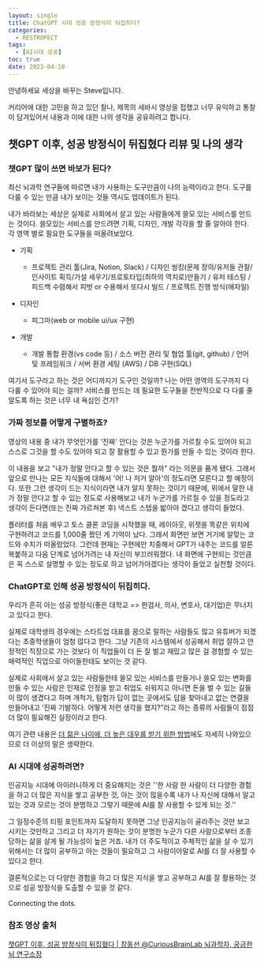 ```yaml
---
layout: single
title: ChatGPT 시대 성공 방정식이 뒤집히다?
categories:
  - RESTROPECT
tags:
  - [AI시대 성공]
toc: true
date: 2023-04-10
---
```


안녕하세요 세상을 바꾸는 Steve입니다. 

커리어에 대한 고민을 하고 있던 찰나, 제목의 세바시 영상을 접했고 너무 유익하고 통찰이 담겨있어서 내용과 이에 대한 나의 생각을 공유하려고 합니다.

## 챗GPT 이후, 성공 방정식이 뒤집혔다 리뷰 및 나의 생각

### 챗GPT 많이 쓰면 바보가 된다?

최신 뇌과학 연구들에 따르면 내가 사용하는 도구만큼이 나의 능력이라고 한다. 도구를 다룰 수 있는 만큼 내가 보이는 것들 역시도 업데이트가 된다. 

내가 바라보는 세상은 실제로 사회에서 살고 있는 사람들에게 쓸모 있는 서비스를 만드는 것이다. 쓸모있는 서비스를 만드려면 기획, 디자인, 개발 각각을 할 줄 알아야 한다. 각 영역 별로 필요한 도구들을 떠올려보았다. 

- 기획
  - 프로젝트 관리 툴(Jira, Notion, Slack) / 디자인 씽킹(문제 정의/유저들 관찰/인사이트 획득/가설 세우기/프로토타입(최하의 역치로)만들기 / 유저 테스팅 / 피드백 수렴해서 피벗 or 수용해서 또다시 빌드
/ 프로젝트 진행 방식(애자일)

- 디자인
  - 피그마(web or mobile ui/ux 구현)

- 개발
  - 개발 통합 환경(vs code 등) / 소스 버전 관리 및 협업 툴(git, github) / 언어 및 프레임워크 / 서버 환경 세팅 (AWS) / DB 구현(SQL)

여기서 도구라고 하는 것은 어디까지가 도구인 것일까? 나는 어떤 영역의 도구까지 다 다룰 수 있어야 되는 걸까? 서비스를 만드는 데 필요한 도구들을 전반적으로 다 다룰 줄 알도록 하는 것은 너무 내 욕심인 건가? 

### 가짜 정보를 어떻게 구별하죠?

영상의 내용 중 내가 무엇인가를 '진짜' 안다는 것은 누군가를 가르칠 수도 있어야 되고 스스로 그것을 할 수도 있어야 되고 잘 활용할 수 있고 뭔가를 만들 수 있는 것이라 한다. 

이 내용을 보고 "내가 정말 안다고 할 수 있는 것은 뭘까" 라는 의문을 품게 됐다. 그래서 앞으로 만나는 모든 지식들에 대해서 '어! 나 저거 알아'의 정도라면 모른다고 할 예정이다. 또한 그런 생각이 드는 지식이라면 내가 알지 못하는 것이기 때문에, 위에서 말한 내가 정말 안다고 할 수 있는 정도로 사용해보고 내가 누군가를 가르칠 수 있을 정도라고 생각이 든다면(또는 진짜 가르쳐본 후) 넥스트 스텝을 밟아야 겠다고 생각이 들었다. 

플러터를 처음 배우고 토스 클론 코딩을 시작했을 때, 레이아웃, 위젯을 똑같은 위치에 구현하려고 코드를 1,000줄 짰던 게 기억이 났다. 그래서 화면만 보면 거기에 알맞는 코드와 수치가 떠올랐었다. 그런데 현재는 구현에만 치중해서 GPT가 내주는 코드를 얼른 복붙하고 다음 단계로 넘어가려는 내 자신이 부끄러워졌다. 내 화면에 구현되는 것만큼은 꼭 스스로 설명할 수 있는 정도로 하고 넘어가야겠다는 생각이 들었고 실천할 것이다. 

### ChatGPT로 인해 성공 방정식이 뒤집히다.

우리가 흔히 아는 성공 방정식(좋은 대학교 => 판검사, 의사, 변호사, 대기업)은 무너지고 있다고 한다. 

실제로 대학생의 경우에는 스타트업 대표를 꿈으로 말하는 사람들도 많고 유튜버가 되겠다는 초중학생들이 엄청 많다고 한다. 그냥 기존의 시스템에서 성공해서 취업 잘하고 안정적인 직장으로 가는 것보다 이 직업들이 더 돈 잘 벌고 재밌고 많은 걸 경험할 수 있는 매력적인 직업으로 아이들한테도 보이는 것 같다.

실제로 사회에서 살고 있는 사람들한테 쓸모 있는 서비스를 만들거나 쓸모 있는 변화를 만들 수 있는 사람은 인재로 인정을 받고 취업도 쉬워지고 아니면 돈을 벌 수 있는 길들이 많이 생겼다고 하며 개척가, 탐험가 답이 없는 곳에서도 답을 찾아내고 없는 연결을 만들어내고 ‘진짜 기발하다. 어떻게 저런 생각을 했지?”라고 하는 종류의 사람들이 점점 더 많이 필요해진 실정이라고 한다.

여기 관련 내용은 [더 젊은 나이에, 더 높은 대우를 받기 위한 방법](https://changhwan77.github.io/restropect/second/)에도 자세히 나와있으므로 더 이상의 말은 생략한다.

### AI 시대에 성공하려면?

인공지능 시대에 아이러니하게 더 중요해지는 것은 ''한 사람 한 사람이 더 다양한 경험을 하고 더 많은 지식을 쌓고 공부한 것, 아는 것이 많을수록 내가 나 자신에 대해서 알고 있는 것과 모르는 것이 분명하고 그렇기 때문에 AI를 잘 사용할 수 있게 되는 것.'' 

그 일정수준의 티핑 포인트까지 도달하지 못하면 그냥 인공지능이 골라주는 것만 보고 시키는 것만하고 그리고 더 자기가 원하는 것이 분명한 누군가 다른 사람으로부터 조종당하는 삶을 살게 될 가능성이 높은 거죠. 내가 더 주도적이고 주체적인 삶을 살 수 있기 위해서는 더 많이 공부하고 아는 것들이 필요하고 그 사람이야말로 AI를 더 잘 사용할 수 있다고 한다.

결론적으로는 더 다양한 경험을 하고 더 많은 지식을 쌓고 공부하고 AI를 잘 활용하는 것으로 성공 방정식을 도출할 수 있을 것 같다.

Connecting the dots.

### 참조 영상 출처
[챗GPT 이후, 성공 방정식이 뒤집혔다 | 장동선 @CuriousBrainLab 뇌과학자, 궁금한 뇌 연구소장](https://youtu.be/f2eZ5sGdOaI)
